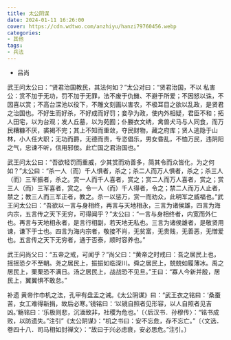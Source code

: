 ```yaml
---
title: 太公阴谋
date: 2024-01-11 16:26:00
cover: https://cdn.wdtwo.com/anzhiyu/hanzi79760456.webp
categories:
- 其他
tags:
- 兵法
---
```


- 吕尚  
  
武王问太公曰：“贤君治国教民，其法何如？”太公对曰：“贤君治国，不以 私害公：赏不加于无功，罚不加于无罪，法不废于仇雠、不避于所爱；不因怒以诛，不因喜以赏；不高台深池以役下，不雕文刻画以害农，不极耳目之欲以乱政，是贤君之治国也。不好生而好杀，不好成而好罚；妾孕为政，使内外相疑，君臣不和；拓人田宅，以为台观；发人丘墓，以为苑囿；仆媵衣文绣，禽兽犬马与人同食，而万民糟糠不厌，裘褐不完；其上不知而重敛，夺民财物，藏之府库；贤人逃隐于山林，小人任大职；无功而爵，无德而贵，专恣倡乐，男女昏乱，不恤万民，违阴阳之气，忠谏不听，信用邪佞。此亡国之君治国也。”

武王问太公曰：“吾欲轻罚而重威，少其赏而劝善多，简其令而众皆化，为之何如？”太公曰：“杀一人（而）千人惧者，杀之；杀二人而万人惧者，杀之；杀三人（而）三军振者，杀之。赏一人而千人喜者，赏之；赏二人而万人喜者，赏之；赏三人（而）三军喜者，赏之。令一人（而）千人得者，令之；禁二人而万人止者，禁之；教三人而三军正者，教之。杀一以惩万，赏一而劝众，此明军之威福也。”武王问太公曰：“吾欲以一言与身相终，再言与天地相永，三言为诸侯雄，四言为海内宗，五言传之天下无穷，可得闻乎？”太公曰：“一言与身相终者，内宽而外仁也。再言与天地相永者，是言行相副，若天地无私也。三言为诸侯雄者，是敬贤用谏，谦下于士也。四言为海内宗者，敬接不肖，无贫富，无贵贱，无善恶，无憎爱也。五言传之天下无穷者，通于否泰，顺时容养也。”

武王问尚父曰：“五帝之戒，可闻乎？”尚父曰：“黄帝之时戒曰：吾之居民上也，摇摇恐夕不至朝。尧之居民上，振振如临深川。舜之居民上，兢兢如履薄冰。禹之居民上，栗栗恐不满日。汤之居民上，战战恐不见旦。”王曰：“寡人今新并殷，居民上，翼翼惧不敢怠。”

补遗
黄帝作巾机之法，孔甲有盘盂之诫。《太公阴谋》曰：“武王衣之铭曰：‘桑蚕苦，女工难得新捐，故后必寒。’镜铭曰：‘以镜自照者见形容，以人自照者见吉凶。’觞铭曰：‘乐极则悲，沉湎致非，社稷为危也。’〔〈后汉书．孙穆传〉：“铭书成败，以防遗失。”注引”《太公阴谋》：“机之书曰：安不忘危，存不忘亡。”〔〈文选．卷四十八．司马相如封禅文〉：“故曰于兴必虑衰，安必思危。”注引。〕







